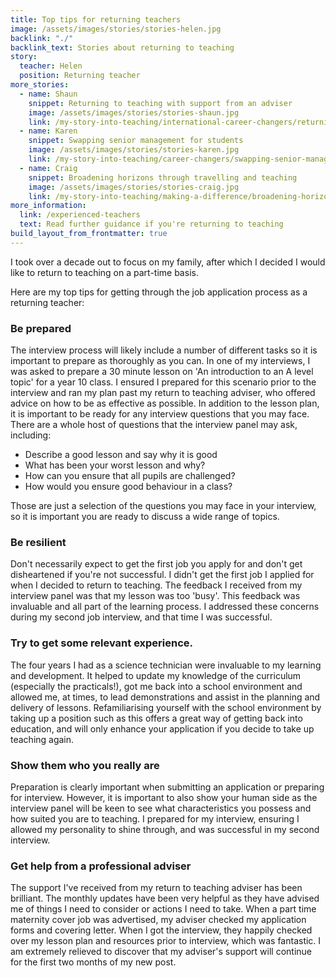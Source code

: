 ```yaml
---
title: Top tips for returning teachers
image: /assets/images/stories/stories-helen.jpg
backlink: "./"
backlink_text: Stories about returning to teaching
story:
  teacher: Helen
  position: Returning teacher
more_stories:
  - name: Shaun
    snippet: Returning to teaching with support from an adviser
    image: /assets/images/stories/stories-shaun.jpg
    link: /my-story-into-teaching/international-career-changers/returning-to-teaching-with-support-from-an-adviser
  - name: Karen
    snippet: Swapping senior management for students
    image: /assets/images/stories/stories-karen.jpg
    link: /my-story-into-teaching/career-changers/swapping-senior-management-for-students
  - name: Craig
    snippet: Broadening horizons through travelling and teaching
    image: /assets/images/stories/stories-craig.jpg
    link: /my-story-into-teaching/making-a-difference/broadening-horizons-through-travelling-and-teaching
more_information:
  link: /experienced-teachers
  text: Read further guidance if you're returning to teaching
build_layout_from_frontmatter: true
---
```


 I took over a decade out to focus on my family, after which I decided I would like to return to teaching on a part-time basis.

Here are my top tips for getting through the job application process as a returning teacher:

### Be prepared

The interview process will likely include a number of different tasks so it is important to prepare as thoroughly as you can. In one of my interviews, I was asked to prepare a 30 minute lesson on 'An introduction to an A level topic' for a year 10 class. I ensured I prepared for this scenario prior to the interview and ran my plan past my return to teaching adviser, who offered advice on how to be as effective as possible. In addition to the lesson plan, it is important to be ready for any interview questions that you may face. There are a whole host of questions that the interview panel may ask, including:

* Describe a good lesson and say why it is good
* What has been your worst lesson and why?
* How can you ensure that all pupils are challenged?
* How would you ensure good behaviour in a class?

Those are just a selection of the questions you may face in your interview, so it is important you are ready to discuss a wide range of topics.

### Be resilient

Don't necessarily expect to get the first job you apply for and don't get disheartened if you're not successful. I didn't get the first job I applied for when I decided to return to teaching. The feedback I received from my interview panel was that my lesson was too 'busy'. This feedback was invaluable and all part of the learning process. I addressed these concerns during my second job interview, and that time I was successful.

### Try to get some relevant experience.

The four years I had as a science technician were invaluable to my learning and development. It helped to update my knowledge of the curriculum (especially the practicals!), got me back into a school environment and allowed me, at times, to lead demonstrations and assist in the planning and delivery of lessons. Refamiliarising yourself with the school environment by taking up a position such as this offers a great way of getting back into education, and will only enhance your application if you decide to take up teaching again.

### Show them who you really are

Preparation is clearly important when submitting an application or preparing for interview. However, it is important to also show your human side as the interview panel will be keen to see what characteristics you possess and how suited you are to teaching. I prepared for my interview, ensuring I allowed my personality to shine through, and was successful in my second interview.

### Get help from a professional adviser

The support I've received from my return to teaching adviser has been brilliant. The monthly updates have been very helpful as they have advised me of things I need to consider or actions I need to take. When a part time maternity cover job was advertised, my adviser checked my application forms and covering letter. When I got the interview, they happily checked over my lesson plan and resources prior to interview, which was fantastic. I am extremely relieved to discover that my adviser's support will continue for the first two months of my new post.
